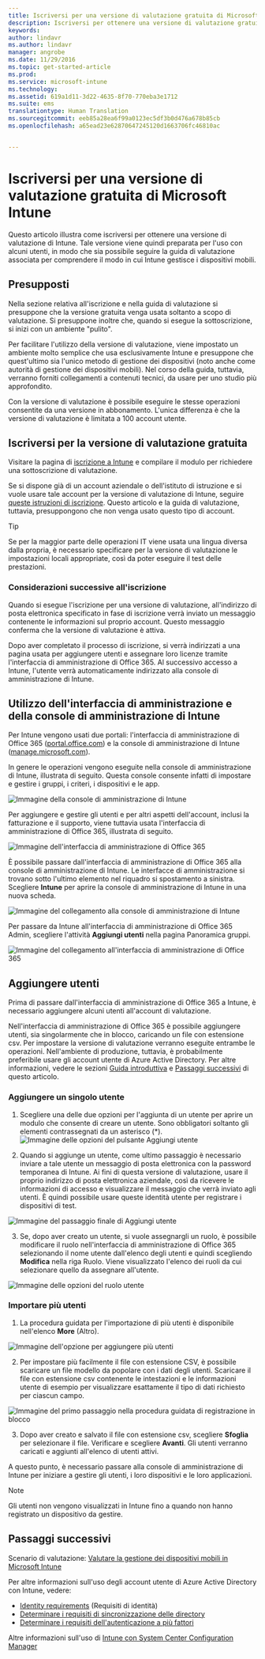 ```yaml
---
title: Iscriversi per una versione di valutazione gratuita di Microsoft Intune valida 30 giorni | Microsoft Intune
description: Iscriversi per ottenere una versione di valutazione gratuita di Microsoft Intune valida 30 giorni.
keywords: 
author: lindavr
ms.author: lindavr
manager: angrobe
ms.date: 11/29/2016
ms.topic: get-started-article
ms.prod: 
ms.service: microsoft-intune
ms.technology: 
ms.assetid: 619a1d11-3d22-4635-8f70-770eba3e1712
ms.suite: ems
translationtype: Human Translation
ms.sourcegitcommit: eeb85a28ea6f99a0123ec5df3b0d476a678b85cb
ms.openlocfilehash: a65ead23e62870647245120d1663706fc46810ac


---
```


# <a name="sign-up-for-a-microsoft-intune-free-trial"></a>Iscriversi per una versione di valutazione gratuita di Microsoft Intune
Questo articolo illustra come iscriversi per ottenere una versione di valutazione di Intune. Tale versione viene quindi preparata per l'uso con alcuni utenti, in modo che sia possibile seguire la guida di valutazione associata per comprendere il modo in cui Intune gestisce i dispositivi mobili. <!---or app data when devices are not enrolled in Intune.--->

## <a name="assumptions"></a>Presupposti
Nella sezione relativa all'iscrizione e nella guida di valutazione si presuppone che la versione gratuita venga usata soltanto a scopo di valutazione. Si presuppone inoltre che, quando si esegue la sottoscrizione, si inizi con un ambiente "pulito".

Per facilitare l'utilizzo della versione di valutazione, viene impostato un ambiente molto semplice che usa esclusivamente Intune e presuppone che quest'ultimo sia l'unico metodo di gestione dei dispositivi (noto anche come autorità di gestione dei dispositivi mobili). Nel corso della guida, tuttavia, verranno forniti collegamenti a contenuti tecnici, da usare per uno studio più approfondito.

Con la versione di valutazione è possibile eseguire le stesse operazioni consentite da una versione in abbonamento. L'unica differenza è che la versione di valutazione è limitata a 100 account utente.

## <a name="sign-up-for-your-trial"></a>Iscriversi per la versione di valutazione gratuita
Visitare la pagina di [iscrizione a Intune](https://portal.office.com/Signup/Signup.aspx?OfferId=40BE278A-DFD1-470a-9EF7-9F2596EA7FF9&dl=INTUNE_A&ali=1#0%20) e compilare il modulo per richiedere una sottoscrizione di valutazione.

Se si dispone già di un account aziendale o dell'istituto di istruzione e si vuole usare tale account per la versione di valutazione di Intune, seguire [queste istruzioni di iscrizione](https://docs.microsoft.com/en-us/intune/get-started/start-with-a-paid-subscription-to-microsoft-intune-step-1). Questo articolo e la guida di valutazione, tuttavia, presuppongono che non venga usato questo tipo di account.

> [!TIP]
> Se per la maggior parte delle operazioni IT viene usata una lingua diversa dalla propria, è necessario specificare per la versione di valutazione le impostazioni locali appropriate, così da poter eseguire il test delle prestazioni.

### <a name="post-sign-up-considerations"></a>Considerazioni successive all'iscrizione
Quando si esegue l'iscrizione per una versione di valutazione, all'indirizzo di posta elettronica specificato in fase di iscrizione verrà inviato un messaggio contenente le informazioni sul proprio account. Questo messaggio conferma che la versione di valutazione è attiva.

Dopo aver completato il processo di iscrizione, si verrà indirizzati a una pagina usata per aggiungere utenti e assegnare loro licenze tramite l'interfaccia di amministrazione di Office 365. Al successivo accesso a Intune, l'utente verrà automaticamente indirizzato alla console di amministrazione di Intune.

## <a name="keeping-the-admin-center-and-the-intune-administration-console-straight"></a>Utilizzo dell'interfaccia di amministrazione e della console di amministrazione di Intune
Per Intune vengono usati due portali: l'interfaccia di amministrazione di Office 365 ([portal.office.com](https://portal.office.com)) e la console di amministrazione di Intune ([manage.microsoft.com](https://manage.microsoft.com)).

In genere le operazioni vengono eseguite nella console di amministrazione di Intune, illustrata di seguito. Questa console consente infatti di impostare e gestire i gruppi, i criteri, i dispositivi e le app.

![Immagine della console di amministrazione di Intune](./media/sign-up/intune-admin-console.png)

Per aggiungere e gestire gli utenti e per altri aspetti dell'account, inclusi la fatturazione e il supporto, viene tuttavia usata l'interfaccia di amministrazione di Office 365, illustrata di seguito.

![Immagine dell'interfaccia di amministrazione di Office 365](./media/sign-up/office-admin-center.png)

È possibile passare dall'interfaccia di amministrazione di Office 365 alla console di amministrazione di Intune. Le interfacce di amministrazione si trovano sotto l'ultimo elemento nel riquadro si spostamento a sinistra. Scegliere **Intune** per aprire la console di amministrazione di Intune in una nuova scheda.

![Immagine del collegamento alla console di amministrazione di Intune](./media/sign-up/link-to-intune.png)

Per passare da Intune all'interfaccia di amministrazione di Office 365 Admin, scegliere l'attività **Aggiungi utenti** nella pagina Panoramica gruppi.

![Immagine del collegamento all'interfaccia di amministrazione di Office 365](./media/sign-up/task-add-users.png)

## <a name="add-users"></a>Aggiungere utenti
Prima di passare dall'interfaccia di amministrazione di Office 365 a Intune, è necessario aggiungere alcuni utenti all'account di valutazione.

Nell'interfaccia di amministrazione di Office 365 è possibile aggiungere utenti, sia singolarmente che in blocco, caricando un file con estensione csv. Per impostare la versione di valutazione verranno eseguite entrambe le operazioni. Nell'ambiente di produzione, tuttavia, è probabilmente preferibile usare gli account utente di Azure Active Directory. Per altre informazioni, vedere le sezioni [Guida introduttiva](https://docs.microsoft.com/en-us/intune/get-started/start-with-a-paid-subscription-to-microsoft-intune-step-3) e [Passaggi successivi](#Next-steps) di questo articolo.

### <a name="add-an-individual-user"></a>Aggiungere un singolo utente
1. Scegliere una delle due opzioni per l'aggiunta di un utente per aprire un modulo che consente di creare un utente. Sono obbligatori soltanto gli elementi contrassegnati da un asterisco (\*).
![Immagine delle opzioni del pulsante Aggiungi utente](./media/sign-up/add-user.png)


2.  Quando si aggiunge un utente, come ultimo passaggio è necessario inviare a tale utente un messaggio di posta elettronica con la password temporanea di Intune. Ai fini di questa versione di valutazione, usare il proprio indirizzo di posta elettronica aziendale, così da ricevere le informazioni di accesso e visualizzare il messaggio che verrà inviato agli utenti. È quindi possibile usare queste identità utente per registrare i dispositivi di test.<br/>

 ![Immagine del passaggio finale di Aggiungi utente](./media/sign-up/new-user-2.png)

3. Se, dopo aver creato un utente, si vuole assegnargli un ruolo, è possibile modificare il ruolo nell'interfaccia di amministrazione di Office 365 selezionando il nome utente dall'elenco degli utenti e quindi scegliendo **Modifica** nella riga Ruolo. Viene visualizzato l'elenco dei ruoli da cui selezionare quello da assegnare all'utente.

 ![Immagine delle opzioni del ruolo utente](./media/sign-up/change-user-role.png)

### <a name="import-multiple-users"></a>Importare più utenti
1. La procedura guidata per l'importazione di più utenti è disponibile nell'elenco **More** (Altro).

 ![Immagine dell'opzione per aggiungere più utenti](./media/sign-up/add-multiple-users.png)

2. Per impostare più facilmente il file con estensione CSV, è possibile scaricare un file modello da popolare con i dati degli utenti. Scaricare il file con estensione csv contenente le intestazioni e le informazioni utente di esempio per visualizzare esattamente il tipo di dati richiesto per ciascun campo.

 ![Immagine del primo passaggio nella procedura guidata di registrazione in blocco](./media/sign-up/bulk-enroll-step-1.png)


3. Dopo aver creato e salvato il file con estensione csv, scegliere **Sfoglia** per selezionare il file. Verificare e scegliere **Avanti**. Gli utenti verranno caricati e aggiunti all'elenco di utenti attivi.

A questo punto, è necessario passare alla console di amministrazione di Intune per iniziare a gestire gli utenti, i loro dispositivi e le loro applicazioni.

> [!NOTE]
> Gli utenti non vengono visualizzati in Intune fino a quando non hanno registrato un dispositivo da gestire.

## <a name="next-steps"></a>Passaggi successivi
Scenario di valutazione: [Valutare la gestione dei dispositivi mobili in Microsoft Intune](mobile-device-management-trial-guide-microsoft-intune.md)

Per altre informazioni sull'uso degli account utente di Azure Active Directory con Intune, vedere:
- [Identity requirements](https://docs.microsoft.com/en-us/active-directory/active-directory-hybrid-identity-design-considerations-overview#design-considerations-overview) (Requisiti di identità)
- [Determinare i requisiti di sincronizzazione delle directory](https://docs.microsoft.com/en-us/active-directory/active-directory-hybrid-identity-design-considerations-directory-sync-requirements)
- [Determinare i requisiti dell'autenticazione a più fattori](https://docs.microsoft.com/en-us/active-directory/active-directory-hybrid-identity-design-considerations-multifactor-auth-requirements)

Altre informazioni sull'uso di [Intune con System Center Configuration Manager](https://docs.microsoft.com/en-us/sccm/mdm/understand/hybrid-mobile-device-management)



<!--HONumber=Dec16_HO2-->


